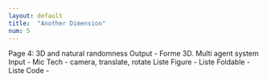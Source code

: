 ```yaml
---
layout: default
title:  "Another Dimension"
num: 5
---
```


Page 4: 3D and natural randomness
Output - Forme 3D.
Multi agent system
Input    - Mic
Tech     - camera, translate, rotate
Liste Figure    -
Liste Foldable - 
Liste Code -
